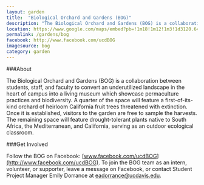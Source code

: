 ```yaml
---
layout: garden
title:  "Biological Orchard and Gardens (BOG)"
description: "The Biological Orchard and Gardens (BOG) is a collaboration between students, staff, and faculty to convert an underutilized landscape in the heart of campus into a living museum which showcase permaculture practices and biodiversity."
location: https://www.google.com/maps/embed?pb=!1m18!1m12!1m3!1d3120.647634701637!2d-121.75791868454017!3d38.54188997962706!2m3!1f0!2f0!3f0!3m2!1i1024!2i768!4f13.1!3m3!1m2!1s0x0%3A0x0!2zMzjCsDMyJzMwLjgiTiAxMjHCsDQ1JzIwLjYiVw!5e0!3m2!1sen!2sus!4v1459359972828
permalink: /gardens/bog
facebook: http://www.facebook.com/ucdBOG
imagesource: bog
category: garden
---
```


###About

The Biological Orchard and Gardens (BOG) is a collaboration between students, staff, and faculty to convert an underutilized landscape in the heart of campus into a living museum which showcase permaculture practices and biodiversity. A quarter of the space will feature a first-of-its-kind orchard of heirloom California fruit trees threatened with extinction. Once it is established, visitors to the garden are free to sample the harvests. The remaining space will feature drought-tolerant plants native to South Africa, the Mediterranean, and California, serving as an outdoor ecological classroom.

###Get Involved

Follow the BOG on Facebook: [www.facebook.com/ucdBOG](http://www.facebook.com/ucdBOG). To join the BOG team as an intern, volunteer, or supporter, leave a message on Facebook, or contact Student Project Manager Emily Dorrance at [eadorrance@ucdavis.edu](eadorrance@ucdavis.edu).

